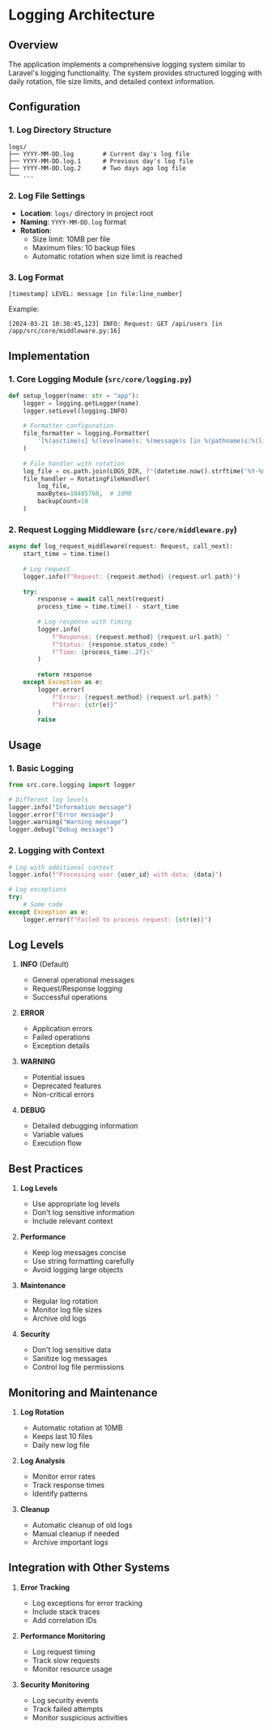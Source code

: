 # Logging Architecture

## Overview

The application implements a comprehensive logging system similar to Laravel's logging functionality. The system provides structured logging with daily rotation, file size limits, and detailed context information.

## Configuration

### 1. Log Directory Structure
```
logs/
├── YYYY-MM-DD.log        # Current day's log file
├── YYYY-MM-DD.log.1      # Previous day's log file
├── YYYY-MM-DD.log.2      # Two days ago log file
└── ...
```

### 2. Log File Settings
- **Location**: `logs/` directory in project root
- **Naming**: `YYYY-MM-DD.log` format
- **Rotation**: 
  - Size limit: 10MB per file
  - Maximum files: 10 backup files
  - Automatic rotation when size limit is reached

### 3. Log Format
```
[timestamp] LEVEL: message [in file:line_number]
```
Example:
```
[2024-03-21 10:30:45,123] INFO: Request: GET /api/users [in /app/src/core/middleware.py:16]
```

## Implementation

### 1. Core Logging Module (`src/core/logging.py`)
```python
def setup_logger(name: str = "app"):
    logger = logging.getLogger(name)
    logger.setLevel(logging.INFO)
    
    # Formatter configuration
    file_formatter = logging.Formatter(
        '[%(asctime)s] %(levelname)s: %(message)s [in %(pathname)s:%(lineno)d]'
    )
    
    # File handler with rotation
    log_file = os.path.join(LOGS_DIR, f"{datetime.now().strftime('%Y-%m-%d')}.log")
    file_handler = RotatingFileHandler(
        log_file,
        maxBytes=10485760,  # 10MB
        backupCount=10
    )
```

### 2. Request Logging Middleware (`src/core/middleware.py`)
```python
async def log_request_middleware(request: Request, call_next):
    start_time = time.time()
    
    # Log request
    logger.info(f"Request: {request.method} {request.url.path}")
    
    try:
        response = await call_next(request)
        process_time = time.time() - start_time
        
        # Log response with timing
        logger.info(
            f"Response: {request.method} {request.url.path} "
            f"Status: {response.status_code} "
            f"Time: {process_time:.2f}s"
        )
        
        return response
    except Exception as e:
        logger.error(
            f"Error: {request.method} {request.url.path} "
            f"Error: {str(e)}"
        )
        raise
```

## Usage

### 1. Basic Logging
```python
from src.core.logging import logger

# Different log levels
logger.info("Information message")
logger.error("Error message")
logger.warning("Warning message")
logger.debug("Debug message")
```

### 2. Logging with Context
```python
# Log with additional context
logger.info(f"Processing user {user_id} with data: {data}")

# Log exceptions
try:
    # Some code
except Exception as e:
    logger.error(f"Failed to process request: {str(e)}")
```

## Log Levels

1. **INFO** (Default)
   - General operational messages
   - Request/Response logging
   - Successful operations

2. **ERROR**
   - Application errors
   - Failed operations
   - Exception details

3. **WARNING**
   - Potential issues
   - Deprecated features
   - Non-critical errors

4. **DEBUG**
   - Detailed debugging information
   - Variable values
   - Execution flow

## Best Practices

1. **Log Levels**
   - Use appropriate log levels
   - Don't log sensitive information
   - Include relevant context

2. **Performance**
   - Keep log messages concise
   - Use string formatting carefully
   - Avoid logging large objects

3. **Maintenance**
   - Regular log rotation
   - Monitor log file sizes
   - Archive old logs

4. **Security**
   - Don't log sensitive data
   - Sanitize log messages
   - Control log file permissions

## Monitoring and Maintenance

1. **Log Rotation**
   - Automatic rotation at 10MB
   - Keeps last 10 files
   - Daily new log file

2. **Log Analysis**
   - Monitor error rates
   - Track response times
   - Identify patterns

3. **Cleanup**
   - Automatic cleanup of old logs
   - Manual cleanup if needed
   - Archive important logs

## Integration with Other Systems

1. **Error Tracking**
   - Log exceptions for error tracking
   - Include stack traces
   - Add correlation IDs

2. **Performance Monitoring**
   - Log request timing
   - Track slow requests
   - Monitor resource usage

3. **Security Monitoring**
   - Log security events
   - Track failed attempts
   - Monitor suspicious activities 